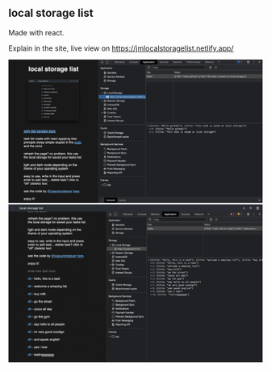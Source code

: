 ## local storage list

Made with react.

Explain in the site, live view on https://jmlocalstoragelist.netlify.app/

<img src="./src/assets/rm1.png">

<img src="./src/assets/rm3.png">